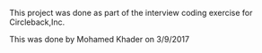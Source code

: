 This project was done as part of the interview coding exercise for Circleback,Inc.

This was done by Mohamed Khader on 3/9/2017


